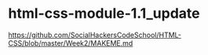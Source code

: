 # html-css-module-1.1_update

https://github.com/SocialHackersCodeSchool/HTML-CSS/blob/master/Week2/MAKEME.md
